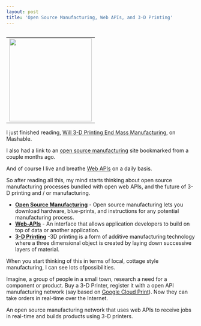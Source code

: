 ```yaml
---
layout: post
title: 'Open Source Manufacturing, Web APIs, and 3-D Printing'
---
```

<table width="50" align="right">
<tbody>
<tr>
<td align="center"><a title="3D Printing" href="http://en.wikipedia.org/wiki/3D_printing"><img class="thumbimage" src="https://s3.amazonaws.com/kinlane-productions/api-evangelist/shapeways/ceramic-3d-printing.jpeg" alt="" width="220" height="220" /></a></td>
</tr>
</tbody>
</table>
<p>I just finished reading, <a title="Will 3-D Printing End Mass Manufacturing" href="http://mashable.com/2011/04/10/3d-printing-pics/">Will 3-D Printing End Mass Manufacturing</a>, on Mashable.</p>
<p>I also had a link to an <a title="open source manufacturing" href="http://p2pfoundation.net/Open_Source_Manufacturing_Tools">open source manufacturing</a> site bookmarked from a couple months ago.</p>
<p>And of course I live and breathe <a title="Web APIs" href="http://blog.apievangelist.com/">Web APIs</a> on a daily basis.</p>
<p>So after reading all this, my mind starts thinking about open source manufacturing processes bundled with open web APIs, and the future of 3-D printing and / or manufacturing.</p>
<ul class="mainlist">
<li><strong><a title="Open Source Manufacturing" href="http://p2pfoundation.net/Open_Source_Manufacturing_Tools">Open Source Manufacturing</a></strong> - Open source manufacturing lets you download hardware, blue-prints, and instructions for any potential manufacturing process.</li>
<li><strong><a title="Web APIs" href="http://blog.apievangelist.com">Web-APIs</a></strong> - An interface that allows application developers to build on top of data or another application.</li>
<li><strong><a title="3-D Printing" href="http://en.wikipedia.org/wiki/3D_printing">3-D Printing</a></strong> -3D printing is a form of additive manufacturing technology where a three dimensional object is created by laying down successive layers of material.</li>
</ul>
<p>When you start thinking of this in terms of local, cottage style manufacturing, I can see lots ofpossibilities.</p>
<p>Imagine, a group of people in a small town, research a need for a component or product. Buy a 3-D Printer, register it with a open API manufacturing network (say based on <a title="Google Cloud Print" href="http://code.google.com/apis/cloudprint/docs/proxyinterfaces.html">Google Cloud Print</a>). Now they can take orders in real-time over the Internet.</p>
<p>An open source manufacturing network that uses web APIs to receive jobs in real-time and builds products using 3-D printers.</p>